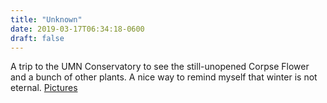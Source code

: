 ```yaml
---
title: "Unknown"
date: 2019-03-17T06:34:18-0600
draft: false
---
```


A trip to the UMN Conservatory to see the still-unopened Corpse Flower and a bunch of other plants. A nice way to remind myself that winter is not eternal. [Pictures](https://flickr.com/photos/87955353@N00/sets/72157704094688692)
